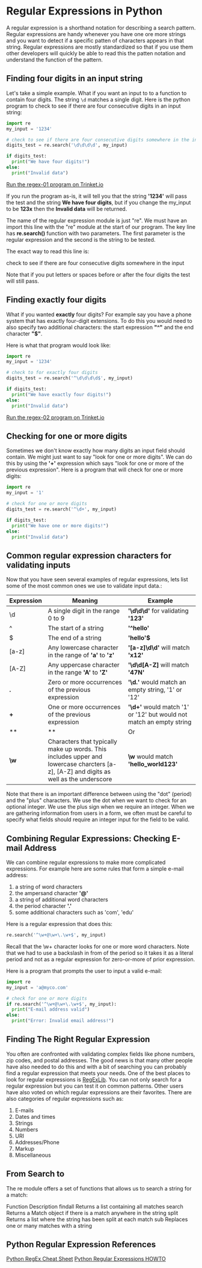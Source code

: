 # Regular Expressions in Python

A regular expression is a shorthand notation for describing a search pattern.  Regular expressions are handy whenever you have one ore more strings and you want to detect if a specific patten of characters appears in that string.  Regular expressions are mostly standardized so that if you use them other developers will quickly be able to read this the patten notation and understand the function of the pattern.

## Finding four digits in an input string
Let's take a simple example.  What if you want an input to to a function to contain four digits.  The string ```\d``` matches a single digit.  Here is the python program to check to see if there are four consecutive digits in an input string:

```python
import re
my_input = '1234'

# check to see if there are four consecutive digits somewhere in the input
digits_test = re.search('\d\d\d\d', my_input)

if digits_test:
  print("We have four digits!")
else:
  print("Invalid data")
```

[Run the regex-01 program on Trinket.io](https://trinket.io/python3/780b1810ad)

If you run the program as-is, it will tell you that the string **'1234'** will pass the test and the string **We have four digits**, but if you change the my_input to be **123x** then the **Invalid data** will be returned.

The name of the regular expression module is just "re".  We must have an import this line with the "re" module at the start of our program.  The key line has **re.search()** function with two parameters.  The first parameter is the regular expression and the second is the string to be tested.

The exact way to read this line is:

   check to see if there are four consecutive digits somewhere in the input

Note that if you put letters or spaces before or after the four digits the test will still pass.

## Finding exactly four digits
What if you wanted **exactly** four digits? For example say you have a phone system that has exactly four-digit extensions. To do this you would need to also specify two additional characters: the start expression **"^"** and the end character **"$"**.

Here is what that program would look like:

```python
import re
my_input = '1234'

# check to for exactly four digits
digits_test = re.search('^\d\d\d\d$', my_input)

if digits_test:
  print("We have exactly four digits!")
else:
  print("Invalid data")
```

[Run the regex-02 program on Trinket.io](https://trinket.io/library/trinkets/ef0666e0d3)

## Checking for one or more digits
Sometimes we don't know exactly how many digits an input field should contain.  We might just want to say "look for one or more digits".  We can do this by using the **'+'** expression which says "look for one or more of the previous expression".  Here is a program that will check for one or more digits:

```python
import re
my_input = '1'

# check for one or more digits
digits_test = re.search('^\d+', my_input)

if digits_test:
  print("We have one or more digits!")
else:
  print("Invalid data")
```

## Common regular expression characters for validating inputs
Now that you have seen several examples of regular expressions, lets list some of the most common ones we use to validate input data.:

|Expression|Meaning|Example|
|---|---|---|
|\d|A single digit in the range 0 to 9|**'\d\d\d'** for validating **'123'**| 
|^|The start of a string|**'^hello'**|
|$|The end of a string|**'hello'$**|
|[a-z]|Any lowercase character in the range of **'a'** to **'z'**|**'[a-z]\d\d'** will match **'x12'**|
|[A-Z]|Any uppercase character in the range **'A'** to **'Z'**|**'\d\d[A-Z]** will match **'47N'**|
|**.**|Zero or more occurrences of the previous expression|**'\d.'** would match an empty string, '1' or '12'|
|**+**|One or more occurrences of the previous expression|**'\d+'** would match '1' or '12' but would not match an empty string|
|**|**|Or|**'a|b|c\d'** will match **'a1'** or **'ab2'**|
|**\w**|Characters that typically make up words. This includes upper and lowercase charcters [a-z], [A-Z] and digits as well as the underscore|**\w** would match **'hello_world123'**|

Note that there is an important difference between using the "dot" (period) and the "plus" characters.  We use the dot when we want to check for an optional integer.  We use the plus sign when we require an integer.  When we are gathering information from users in a form, we often must be careful to specify what fields should require an integer input for the field to be valid.


## Combining Regular Expressions: Checking E-mail Address

We can combine regular expressions to make more complicated expressions.  For example here are some rules that form a simple e-mail address:

1. a string of word characters
2. the ampersand character **'@'**
3. a string of additional word characters
4. the period character **'.'**
5. some additional characters such as 'com', 'edu'

Here is a regular expression that does this:

```python
re.search('^\w+@\w+\.\w+$', my_input)
```

Recall that the \w+ character looks for one or more word characters.
Note that we had to use a backslash in from of the period so it takes it as a literal period and not as a regular expression for zero-or-more of prior expression.

Here is a program that prompts the user to input a valid e-mail:

```python
import re
my_input = 'a@myco.com'

# check for one or more digits
if re.search('^\w+@\w+\.\w+$', my_input):
  print("E-mail address valid")
else:
  print("Error: Invalid email address!")
```

## Finding The Right Regular Expression

You often are confronted with validating complex fields like phone numbers, zip codes, and postal addresses.  The good news is that many other people have also needed to do this and with a bit of searching you can probably find a regular expression that meets your needs.  One of the best places to look for regular expressions is [RegExLib](ttps://www.regexlib.com/).  You can not only search for a regular expression but you can test it on common patterns.  Other users have also voted on which regular expressions are their favorites.  There are also categories of regular expressions such as:

1. E-mails
2. Dates and times
3. Strings
4. Numbers
5. URI
6. Addresses/Phone
7. Markup
8. Miscellaneous

## From Search to 

The re module offers a set of functions that allows us to search a string for a match:

Function	Description
findall	Returns a list containing all matches
search	Returns a Match object if there is a match anywhere in the string
split	Returns a list where the string has been split at each match
sub	Replaces one or many matches with a string


## Python Regular Expression References

[Python RegEx Cheat Sheet](https://www.debuggex.com/cheatsheet/regex/python)
[Python Regular Expressions HOWTO](https://docs.python.org/3/howto/regex.html#regex-howto)

